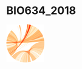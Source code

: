 # BIO634_2018

![alt!](https://github.com/carlalbc/URPP_tutorials/blob/master/img/Logo_URPP_kl2.png)
